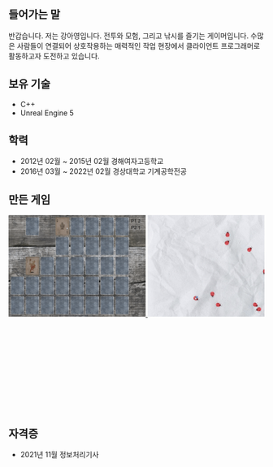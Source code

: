 ## 들어가는 말
반갑습니다. 저는 강아영입니다. 전투와 모험, 그리고 낚시를 즐기는 게이머입니다. 수많은 사람들이 연결되어 상호작용하는 매력적인 작업 현장에서 클라이언트 프로그래머로 활동하고자 도전하고 있습니다.

## 보유 기술
- C++
- Unreal Engine 5

## 학력
- 2012년 02월 ~ 2015년 02월 경해여자고등학교
- 2016년 03월 ~ 2022년 02월 경상대학교 기계공학전공
 
## 만든 게임
<div style="overflow-x: scroll; white-space: nowrap;">
  <a href="https://github.com/river-zero/Memory_Game">
    <img src="https://raw.githubusercontent.com/river-zero/Memory_Game/main/Memory_Game.gif" alt="짝 맞추기 게임" width="270" height="200" style="display: inline-block;">
  </a>
 <a href="https://github.com/river-zero/Bug_Game">
    <img src="https://raw.githubusercontent.com/river-zero/Bug_Game/main/BugGame.gif" alt="벌레 게임" width="270" height="200" style="display: inline-block;">
  </a>
 <a href="https://github.com/river-zero/unRealPG">
    <img src="https://github.com/river-zero/unRealPG/blob/c78eeb69678de5bbfa866ab9bd9d208625aeb77b/README/motionwarpoing.gif" alt="unRealRPG 게임" width="270" height="200" style="display: inline-block;">
  </a>
</div>

## 자격증
- 2021년 11월 정보처리기사
